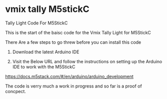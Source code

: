 # vmix tally M5stickC
Tally Light Code For M5StickC


This is the start of the baisc code for the Vmix Tally Light for M5StickC

There Are a few steps to go threw before you can install this code

1) Download the latest Arduino IDE

2) Visit the Below URL and follow the instructions on setting up the Arduino IDE to work with the M5StickC


https://docs.m5stack.com/#/en/arduino/arduino_development


The code is verry much a work in progress and so far is a proof of concpect.


